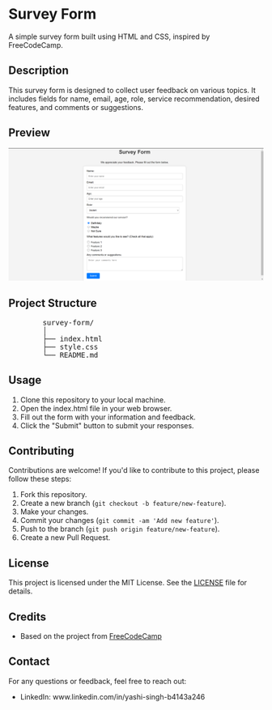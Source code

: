 <h1>Survey Form</h1>

<p>A simple survey form built using HTML and CSS, inspired by FreeCodeCamp.</p>

<h2>Description</h2>

<p>This survey form is designed to collect user feedback on various topics. It includes fields for name, email, age, role, service recommendation, desired features, and comments or suggestions.</p>

<h2>Preview</h2>

   ![Preview](Preview.png)

<h2>Project Structure</h2>

<pre>
        survey-form/
        │
        ├── index.html
        ├── style.css
        └── README.md
</pre>

<h2>Usage</h2>

<ol>
        <li>Clone this repository to your local machine.</li>
        <li>Open the index.html file in your web browser.</li>
        <li>Fill out the form with your information and feedback.</li>
        <li>Click the "Submit" button to submit your responses.</li>
</ol>

 <h2>Contributing</h2>

<p>Contributions are welcome! If you'd like to contribute to this project, please follow these steps:</p>

<ol>
        <li>Fork this repository.</li>
        <li>Create a new branch (<code>git checkout -b feature/new-feature</code>).</li>
        <li>Make your changes.</li>
        <li>Commit your changes (<code>git commit -am 'Add new feature'</code>).</li>
        <li>Push to the branch (<code>git push origin feature/new-feature</code>).</li>
        <li>Create a new Pull Request.</li>
    </ol>

 <h2>License</h2>

  <p>This project is licensed under the MIT License. See the <a href="(https://github.com/Yashi-Singh-1/Survey-Form?tab=MIT-1-ov-file)">LICENSE</a> file for details.</p>

  <h2>Credits</h2>

<ul>
        <li>Based on the project from <a href="https://www.freecodecamp.org/learn/2022/responsive-web-design/build-a-survey-form-project/build-a-survey-form">FreeCodeCamp</a></li>
    </ul>

 <h2>Contact</h2>

  <p>For any questions or feedback, feel free to reach out:</p>
    <ul>
        <li>LinkedIn: www.linkedin.com/in/yashi-singh-b4143a246</li>
    </ul>
